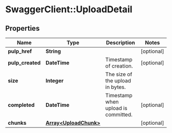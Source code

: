 # SwaggerClient::UploadDetail

## Properties
Name | Type | Description | Notes
------------ | ------------- | ------------- | -------------
**pulp_href** | **String** |  | [optional] 
**pulp_created** | **DateTime** | Timestamp of creation. | [optional] 
**size** | **Integer** | The size of the upload in bytes. | 
**completed** | **DateTime** | Timestamp when upload is committed. | [optional] 
**chunks** | [**Array&lt;UploadChunk&gt;**](UploadChunk.md) |  | [optional] 


